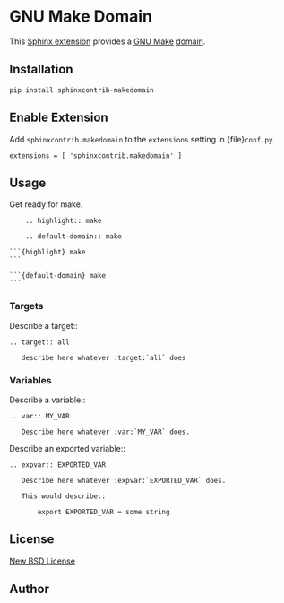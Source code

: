 # GNU Make Domain

This [Sphinx extension](http://sphinx-doc.org) provides a
[GNU Make](http://www.gnu.org/software/make/)
[domain](http://sphinx-doc.org/domains.html).

## Installation

```{code-block} shell
pip install sphinxcontrib-makedomain
```

## Enable Extension

Add ``sphinxcontrib.makedomain`` to the `extensions` setting in {file}`conf.py`.

```{code-block} python
extensions = [ 'sphinxcontrib.makedomain' ]
```

## Usage

Get ready for make.

```{code-block} rst
    .. highlight:: make

    .. default-domain:: make
```

````{code-block} md
```{highlight} make
```

```{default-domain} make
```
````

### Targets

Describe a target::

    .. target:: all

       describe here whatever :target:`all` does

### Variables

Describe a variable::

    .. var:: MY_VAR

       Describe here whatever :var:`MY_VAR` does.

Describe an exported variable::

    .. expvar:: EXPORTED_VAR

       Describe here whatever :expvar:`EXPORTED_VAR` does.

       This would describe::

           export EXPORTED_VAR = some string


## License

[New BSD License](/license.md)

## Author

```{sectionauthor} Kay-Uwe (Kiwi) Lorenz <kiwi@franka.dyndns.org> (http://quelltexter.org)
```
